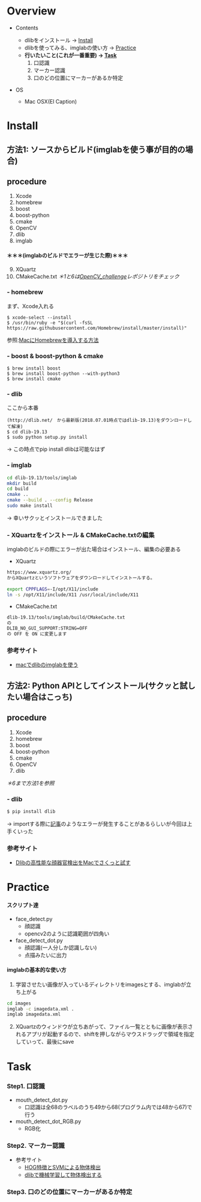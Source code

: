 # Overview
- Contents
    - dlibをインストール → [Install](#install)
    - dlibを使ってみる、imglabの使い方 → [Practice](#practice)
    - **行いたいこと(これが一番重要) → [Task](#task)**
        1. 口認識
        2. マーカー認識
        3. 口のどの位置にマーカーがあるか特定

- OS
    - Mac OSX(El Caption)

# Install
## 方法1: ソースからビルド(imglabを使う事が目的の場合)
## procedure
1. Xcode
2. homebrew
3. boost
4. boost-python
5. cmake
6. OpenCV
7. dlib
8. imglab
#### ＊＊＊(imglabのビルドでエラーが生じた際)＊＊＊
9. XQuartz
10. CMakeCache.txt
_＊1と6は[OpenCV_challenge](https://github.com/kkkodai/OpenCV_challenge#install)レポジトリをチェック_

### - homebrew
まず、Xcode入れる
```
$ xcode-select --install
$ /usr/bin/ruby -e "$(curl -fsSL https://raw.githubusercontent.com/Homebrew/install/master/install)"
```
参照:[MacにHomebrewを導入する方法](https://qiita.com/balius_1064/items/ac7dff5ef10eaf69996f) 

### - boost & boost-python & cmake 
```
$ brew install boost
$ brew install boost-python --with-python3
$ brew install cmake
```

### - dlib
ここから本番
```
(http://dlib.net/　から最新版(2018.07.01時点ではdlib-19.13)をダウンロードして解凍)
$ cd dlib-19.13
$ sudo python setup.py install
```
→ この時点でpip install dlibは可能なはず
### - imglab
```sh
cd dlib-19.13/tools/imglab
mkdir build
cd build
cmake ..
cmake --build . --config Release
sudo make install
```
→ 幸いサクッとインストールできました
### - XQuartzをインストール & CMakeCache.txtの編集
imglabのビルドの際にエラーが出た場合はインストール、編集の必要ある
- XQuartz
```sh
https://www.xquartz.org/
からXQuartzというソフトウェアをダウンロードしてインストールする。
 
export CPPFLAGS=-I/opt/X11/include
ln -s /opt/X11/include/X11 /usr/local/include/X11
```
- CMakeCache.txt
```sh
dlib-19.13/tools/imglab/build/CMakeCache.txt
の
DLIB_NO_GUI_SUPPORT:STRING=OFF
の OFF を ON に変更します
```
### 参考サイト
- [macでdlibのimglabを使う](https://canalier.com/macでdlibのimglabを使う/)

## 方法2: Python APIとしてインストール(サクッと試したい場合はこっち)
## procedure
1. Xcode
2. homebrew
3. boost
4. boost-python
5. cmake
6. OpenCV
7. dlib

_＊6まで方法1を参照_

### - dlib
```sh
$ pip install dlib
```

→ importする際に[記事](https://stackoverflow.com/questions/45923202/import-dlib-importerror-symbol-not-found-pyclass-type)のようなエラーが発生することがあるらしいが今回は上手くいった

### 参考サイト
- [Dlibの高性能な顔器官検出をMacでさくっと試す](https://qiita.com/naoyu822/items/7cce2f2dbad24931cc87)
# Practice
#### スクリプト達
- face_detect.py
    - 顔認識
    - opencv2のように認識範囲が四角い
- face_detect_dot.py
    - 顔認識(一人分しか認識しない)
    - 点描みたいに出力
#### imglabの基本的な使い方
1. 学習させたい画像が入っているディレクトリをimagesとする、imglabが立ち上がる
```sh
cd images
imglab -c imagedata.xml .
imglab imagedata.xml
```

2. XQuartzのウィンドウが立ちあがって、ファイル一覧とともに画像が表示されるアプリが起動するので、shiftを押しながらマウスドラッグで領域を指定していって、最後にsave
# Task
### Step1. 口認識
- mouth_detect_dot.py
    - 口認識は全68のラベルのうち49から68(プログラム内では48から67)で行う
- mouth_detect_dot_RGB.py
    - RGB化
### Step2. マーカー認識
- 参考サイト
    - [HOG特徴とSVMによる物体検出](http://ishi.main.jp/ros/ros_obj_detection.html)
    - [dlibで機械学習して物体検出する](https://qiita.com/atotto/items/ef34c046c2222adf1679)
### Step3. 口のどの位置にマーカーがあるか特定